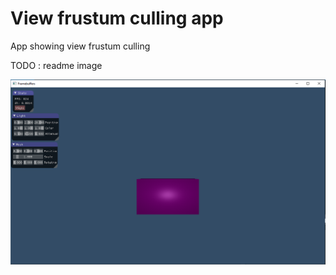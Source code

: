 
# View frustum culling app

App showing view frustum culling

TODO : readme image

<img src="res/readme.png">
